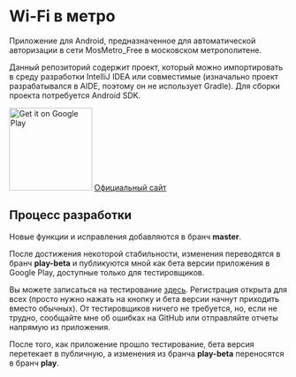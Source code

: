 # Wi-Fi в метро

Приложение для Android, предназначенное для автоматической авторизации в сети MosMetro_Free в московском метрополитене.

Данный репозиторий содержит проект, который можно импортировать в среду разработки IntelliJ IDEA или совместимые (изначально проект разрабатывался в AIDE, поэтому он не использует Gradle). Для сборки проекта потребуется Android SDK.

<a href="https://play.google.com/store/apps/details?id=pw.thedrhax.mosmetro&utm_source=global_co&utm_medium=prtnr&utm_content=Mar2515&utm_campaign=PartBadge&pcampaignid=MKT-AC-global-none-all-co-pr-py-PartBadges-Oct1515-1"><img alt="Get it on Google Play" width="150px" src="https://play.google.com/intl/en_us/badges/images/apps/ru-play-badge-border.png" /></a> [Официальный сайт](http://thedrhax.pw/?p=1817)

## Процесс разработки

Новые функции и исправления добавляются в бранч **master**.

После достижения некоторой стабильности, изменения переводятся в бранч **play-beta** и публикуются мной как бета версии приложения в Google Play, доступные только для тестировщиков.

Вы можете записаться на тестирование [здесь](https://play.google.com/apps/testing/pw.thedrhax.mosmetro). Регистрация открыта для всех (просто нужно нажать на кнопку и бета версии начнут приходить вместо обычных). От тестировщиков ничего не требуется, но, если не трудно, сообщайте мне об ошибках на GitHub или отправляйте отчеты напрямую из приложения.

После того, как приложение прошло тестирование, бета версия перетекает в публичную, а изменения из бранча **play-beta** переносятся в бранч **play**.
